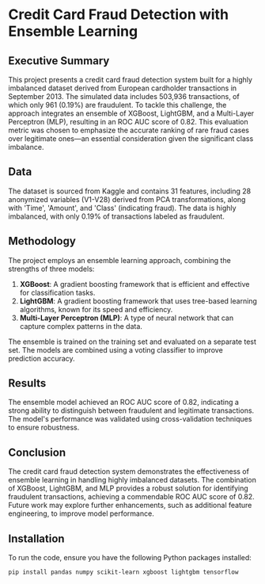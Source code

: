 # Credit Card Fraud Detection with Ensemble Learning

## Executive Summary

This project presents a credit card fraud detection system built for a highly imbalanced dataset derived from European cardholder transactions in September 2013. The simulated data includes 503,936 transactions, of which only 961 (0.19%) are fraudulent. To tackle this challenge, the approach integrates an ensemble of XGBoost, LightGBM, and a Multi-Layer Perceptron (MLP), resulting in an ROC AUC score of 0.82. This evaluation metric was chosen to emphasize the accurate ranking of rare fraud cases over legitimate ones—an essential consideration given the significant class imbalance.

## Data

The dataset is sourced from Kaggle and contains 31 features, including 28 anonymized variables (V1-V28) derived from PCA transformations, along with 'Time', 'Amount', and 'Class' (indicating fraud). The data is highly imbalanced, with only 0.19% of transactions labeled as fraudulent.

## Methodology

The project employs an ensemble learning approach, combining the strengths of three models:
1. **XGBoost**: A gradient boosting framework that is efficient and effective for classification tasks.
2. **LightGBM**: A gradient boosting framework that uses tree-based learning algorithms, known for its speed and efficiency.
3. **Multi-Layer Perceptron (MLP)**: A type of neural network that can capture complex patterns in the data.

The ensemble is trained on the training set and evaluated on a separate test set. The models are combined using a voting classifier to improve prediction accuracy.

## Results

The ensemble model achieved an ROC AUC score of 0.82, indicating a strong ability to distinguish between fraudulent and legitimate transactions. The model's performance was validated using cross-validation techniques to ensure robustness.

## Conclusion

The credit card fraud detection system demonstrates the effectiveness of ensemble learning in handling highly imbalanced datasets. The combination of XGBoost, LightGBM, and MLP provides a robust solution for identifying fraudulent transactions, achieving a commendable ROC AUC score of 0.82. Future work may explore further enhancements, such as additional feature engineering, to improve model performance.

## Installation

To run the code, ensure you have the following Python packages installed:

```bash
pip install pandas numpy scikit-learn xgboost lightgbm tensorflow
```

